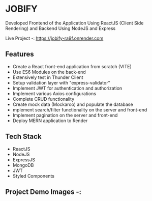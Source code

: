 
# JOBIFY

Developed Frontend of the Application Using ReactJS (Client Side Rendering) and Backend Using NodeJS and Express

Live Project -: https://jobify-ra9f.onrender.com


## Features

- Create a React front-end application from scratch (VITE)
- Use ES6 Modules on the back-end
- Extensively test in Thunder Client
- Setup validation layer with "express-validator"
- Implement JWT for authentication and authorization
- Implement various Axios configurations
- Complete CRUD functionality
- Create mock data (Mockaroo) and populate the database
- mplement search/filter functionality on the server and front-end
- Implement pagination on the server and front-end
- Deploy MERN application to Render


## Tech Stack

- ReactJS
- NodeJS
- ExpressJS
- MongoDB
- JWT
- Styled Components


## Project Demo Images -:


